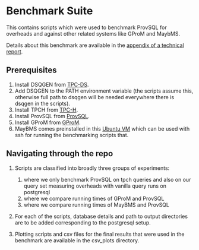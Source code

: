 # Benchmark Suite

This contains scripts which were used to benchmark ProvSQL for overheads and against other related systems like GProM and MaybMS.

Details about this benchmark are available in the [appendix of a technical
report](techreport.pdf).

## Prerequisites

1. Install DSQGEN from [TPC-DS](https://www.tpc.org/TPC_Documents_Current_Versions/download_programs/tools-download-request5.asp?bm_type=TPC-DS&bm_vers=4.0.0&mode=CURRENT-ONLY).
2. Add DSQGEN to the PATH environment variable (the scripts assume this, otherwise full path to dsqgen will be needed everywhere there is dsqgen in the scripts).
3. Install TPCH from [TPC-H](https://www.tpc.org/TPC_Documents_Current_Versions/download_programs/tools-download-request5.asp?bm_type=TPC-H&bm_vers=3.0.1&mode=CURRENT-ONLY).
4. Install ProvSQL from  [ProvSQL](https://github.com/PierreSenellart/provsql.git).
5. Install GProM from [GProM](https://github.com/IITDBGroup/gprom.git).
6. MayBMS comes preinstalled in this [Ubuntu VM](https://pierre.senellart.com/tmp/maybms.ova) which can be used with ssh for running the benchmarking scripts that.
## Navigating through the repo

1. Scripts are classified into broadly three groups of experiments:
   1. where we only benchmark ProvSQL on tpch queries and also on our query set measuring overheads with vanilla query runs on postgresql
   2. where we compare running times of GProM and ProvSQL
   3. where we compare running times of MayBMS and ProvSQL

2. For each of the scripts, database details and path to output directories are to be added corresponding to the postgresql setup.

3. Plotting scripts and csv files for the final results that were used in the benchmark are available in the csv_plots directory.
